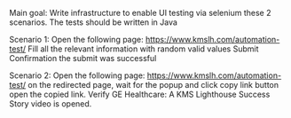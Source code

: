 Main goal:
Write infrastructure to enable UI testing via selenium these 2 scenarios.
The tests should be written in Java

Scenario 1:
Open the following page: https://www.kmslh.com/automation-test/
Fill all the relevant information with random valid values
Submit
Confirmation the submit was successful

Scenario 2:
Open the following page: https://www.kmslh.com/automation-test/
on the redirected page, wait for the popup and click copy link button
open the copied link.
Verify GE Healthcare: A KMS Lighthouse Success Story video is opened.

